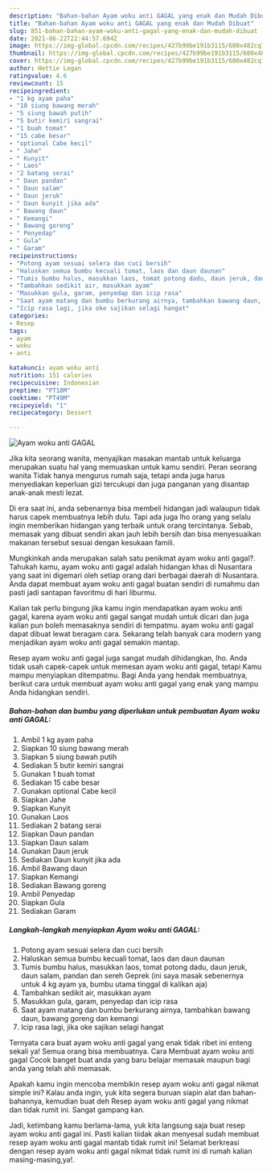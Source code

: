 ```yaml
---
description: "Bahan-bahan Ayam woku anti GAGAL yang enak dan Mudah Dibuat"
title: "Bahan-bahan Ayam woku anti GAGAL yang enak dan Mudah Dibuat"
slug: 851-bahan-bahan-ayam-woku-anti-gagal-yang-enak-dan-mudah-dibuat
date: 2021-06-22T22:44:57.694Z
image: https://img-global.cpcdn.com/recipes/427b99be191b3115/680x482cq70/ayam-woku-anti-gagal-foto-resep-utama.jpg
thumbnail: https://img-global.cpcdn.com/recipes/427b99be191b3115/680x482cq70/ayam-woku-anti-gagal-foto-resep-utama.jpg
cover: https://img-global.cpcdn.com/recipes/427b99be191b3115/680x482cq70/ayam-woku-anti-gagal-foto-resep-utama.jpg
author: Hettie Logan
ratingvalue: 4.6
reviewcount: 15
recipeingredient:
- "1 kg ayam paha"
- "10 siung bawang merah"
- "5 siung bawah putih"
- "5 butir kemiri sangrai"
- "1 buah tomat"
- "15 cabe besar"
- "optional Cabe kecil"
- " Jahe"
- " Kunyit"
- " Laos"
- "2 batang serai"
- " Daun pandan"
- " Daun salam"
- " Daun jeruk"
- " Daun kunyit jika ada"
- " Bawang daun"
- " Kemangi"
- " Bawang goreng"
- " Penyedap"
- " Gula"
- " Garam"
recipeinstructions:
- "Potong ayam sesuai selera dan cuci bersih"
- "Haluskan semua bumbu kecuali tomat, laos dan daun daunan"
- "Tumis bumbu halus, masukkan laos, tomat potong dadu, daun jeruk, daun salam, pandan dan sereh Geprek (ini saya masak sebenernya untuk 4 kg ayam ya, bumbu utama tinggal di kalikan aja)"
- "Tambahkan sedikit air, masukkan ayam"
- "Masukkan gula, garam, penyedap dan icip rasa"
- "Saat ayam matang dan bumbu berkurang airnya, tambahkan bawang daun, bawang goreng dan kemangi"
- "Icip rasa lagi, jika oke sajikan selagi hangat"
categories:
- Resep
tags:
- ayam
- woku
- anti

katakunci: ayam woku anti 
nutrition: 151 calories
recipecuisine: Indonesian
preptime: "PT18M"
cooktime: "PT49M"
recipeyield: "1"
recipecategory: Dessert

---
```



![Ayam woku anti GAGAL](https://img-global.cpcdn.com/recipes/427b99be191b3115/680x482cq70/ayam-woku-anti-gagal-foto-resep-utama.jpg)

Jika kita seorang wanita, menyajikan masakan mantab untuk keluarga merupakan suatu hal yang memuaskan untuk kamu sendiri. Peran seorang  wanita Tidak hanya mengurus rumah saja, tetapi anda juga harus menyediakan keperluan gizi tercukupi dan juga panganan yang disantap anak-anak mesti lezat.

Di era  saat ini, anda sebenarnya bisa membeli hidangan jadi walaupun tidak harus capek membuatnya lebih dulu. Tapi ada juga lho orang yang selalu ingin memberikan hidangan yang terbaik untuk orang tercintanya. Sebab, memasak yang dibuat sendiri akan jauh lebih bersih dan bisa menyesuaikan makanan tersebut sesuai dengan kesukaan famili. 



Mungkinkah anda merupakan salah satu penikmat ayam woku anti gagal?. Tahukah kamu, ayam woku anti gagal adalah hidangan khas di Nusantara yang saat ini digemari oleh setiap orang dari berbagai daerah di Nusantara. Anda dapat membuat ayam woku anti gagal buatan sendiri di rumahmu dan pasti jadi santapan favoritmu di hari liburmu.

Kalian tak perlu bingung jika kamu ingin mendapatkan ayam woku anti gagal, karena ayam woku anti gagal sangat mudah untuk dicari dan juga kalian pun boleh memasaknya sendiri di tempatmu. ayam woku anti gagal dapat dibuat lewat beragam cara. Sekarang telah banyak cara modern yang menjadikan ayam woku anti gagal semakin mantap.

Resep ayam woku anti gagal juga sangat mudah dihidangkan, lho. Anda tidak usah capek-capek untuk memesan ayam woku anti gagal, tetapi Kamu mampu menyiapkan ditempatmu. Bagi Anda yang hendak membuatnya, berikut cara untuk membuat ayam woku anti gagal yang enak yang mampu Anda hidangkan sendiri.

<!--inarticleads1-->

##### Bahan-bahan dan bumbu yang diperlukan untuk pembuatan Ayam woku anti GAGAL:

1. Ambil 1 kg ayam paha
1. Siapkan 10 siung bawang merah
1. Siapkan 5 siung bawah putih
1. Sediakan 5 butir kemiri sangrai
1. Gunakan 1 buah tomat
1. Sediakan 15 cabe besar
1. Gunakan optional Cabe kecil
1. Siapkan  Jahe
1. Siapkan  Kunyit
1. Gunakan  Laos
1. Sediakan 2 batang serai
1. Siapkan  Daun pandan
1. Siapkan  Daun salam
1. Gunakan  Daun jeruk
1. Sediakan  Daun kunyit jika ada
1. Ambil  Bawang daun
1. Siapkan  Kemangi
1. Sediakan  Bawang goreng
1. Ambil  Penyedap
1. Siapkan  Gula
1. Sediakan  Garam




<!--inarticleads2-->

##### Langkah-langkah menyiapkan Ayam woku anti GAGAL:

1. Potong ayam sesuai selera dan cuci bersih
1. Haluskan semua bumbu kecuali tomat, laos dan daun daunan
1. Tumis bumbu halus, masukkan laos, tomat potong dadu, daun jeruk, daun salam, pandan dan sereh Geprek (ini saya masak sebenernya untuk 4 kg ayam ya, bumbu utama tinggal di kalikan aja)
1. Tambahkan sedikit air, masukkan ayam
1. Masukkan gula, garam, penyedap dan icip rasa
1. Saat ayam matang dan bumbu berkurang airnya, tambahkan bawang daun, bawang goreng dan kemangi
1. Icip rasa lagi, jika oke sajikan selagi hangat




Ternyata cara buat ayam woku anti gagal yang enak tidak ribet ini enteng sekali ya! Semua orang bisa membuatnya. Cara Membuat ayam woku anti gagal Cocok banget buat anda yang baru belajar memasak maupun bagi anda yang telah ahli memasak.

Apakah kamu ingin mencoba membikin resep ayam woku anti gagal nikmat simple ini? Kalau anda ingin, yuk kita segera buruan siapin alat dan bahan-bahannya, kemudian buat deh Resep ayam woku anti gagal yang nikmat dan tidak rumit ini. Sangat gampang kan. 

Jadi, ketimbang kamu berlama-lama, yuk kita langsung saja buat resep ayam woku anti gagal ini. Pasti kalian tiidak akan menyesal sudah membuat resep ayam woku anti gagal mantab tidak rumit ini! Selamat berkreasi dengan resep ayam woku anti gagal nikmat tidak rumit ini di rumah kalian masing-masing,ya!.

